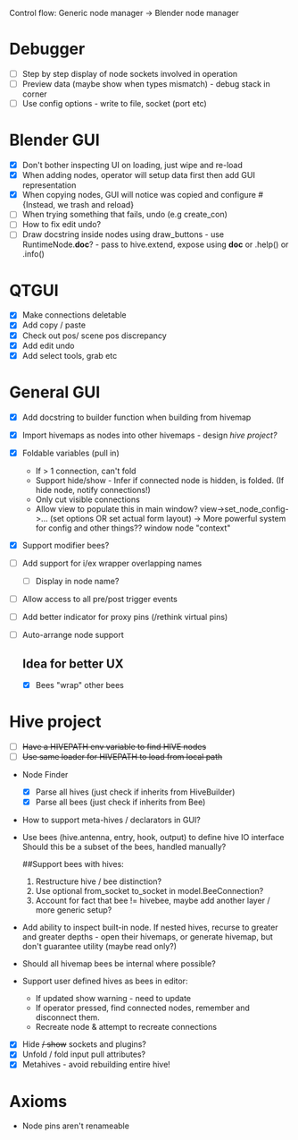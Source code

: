 Control flow: Generic node manager -> Blender node manager

# Debugger
- [ ] Step by step display of node sockets involved in operation
- [ ] Preview data (maybe show when types mismatch) - debug stack in corner
- [ ] Use config options - write to file, socket (port etc)

# Blender GUI
- [x] Don't bother inspecting UI on loading, just wipe and re-load
- [x] When adding nodes, operator will setup data first then add GUI representation
- [x] When copying nodes, GUI will notice was copied and configure #{Instead, we trash and reload}
- [ ] When trying something that fails, undo (e.g create_con)
- [ ] How to fix edit undo?
- [ ] Draw docstring inside nodes using draw_buttons - use RuntimeNode.__doc__? - pass to hive.extend, expose using __doc__ or .help() or .info()

# QTGUI
- [x] Make connections deletable
- [x] Add copy / paste
- [x] Check out pos/ scene pos discrepancy
- [x] Add edit undo
- [x] Add select tools, grab etc

# General GUI
- [x] Add docstring to builder function when building from hivemap
- [x] Import hivemaps as nodes into other hivemaps - design _hive project?_
- [x] Foldable variables (pull in)
    * If > 1 connection, can't fold
    * Support hide/show - Infer if connected node is hidden, is folded. (If hide node, notify connections!)
    * Only cut visible connections
    * Allow view to populate this in main window? view->set_node_config->... (set options OR set actual form layout) -> More powerful system for config and other things?? window node "context"
- [x] Support modifier bees?
- [ ] Add support for i/ex wrapper overlapping names 
    - [ ] Display in node name?
- [ ] Allow access to all pre/post trigger events
- [ ] Add better indicator for proxy pins (/rethink virtual pins)
- [ ] Auto-arrange node support
    
    ## Idea for better UX
    - [x] Bees "wrap" other bees

# Hive project
- [ ] ~~Have a HIVEPATH env variable to find HIVE nodes~~
- [ ] ~~Use same loader for HIVEPATH to load from local path~~

* Node Finder
    - [x] Parse all hives (just check if inherits from HiveBuilder)
    - [x] Parse all bees (just check if inherits from Bee)

* How to support meta-hives / declarators in GUI?
* Use bees (hive.antenna, entry, hook, output) to define hive IO interface
    Should this be a subset of the bees, handled manually?

    ##Support bees with hives:
    1. Restructure hive / bee distinction?
    2. Use optional from_socket to_socket in model.BeeConnection?
    3. Account for fact that bee != hivebee, maybe add another layer / more generic setup?

* Add ability to inspect built-in node. If nested hives, recurse to greater and greater depths - open their hivemaps,
                                or generate hivemap, but don't guarantee utility (maybe read only?)

* Should all hivemap bees be internal where possible?

* Support user defined hives as bees in editor:
  * If updated show warning - need to update
  * If operator pressed, find connected nodes, remember and disconnect them.
  * Recreate node & attempt to recreate connections

- [x] Hide ~~/ show~~ sockets and plugins?
- [x] Unfold / fold input pull attributes?
- [x] Metahives - avoid rebuilding entire hive!

# Axioms
  * Node pins aren't renameable